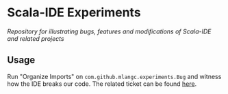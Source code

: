 # Scala-IDE Experiments
*Repository for illustrating bugs, features and modifications of Scala-IDE and related projects*

## Usage
Run "Organize Imports" on `com.github.mlangc.experiments.Bug` and witness how the IDE breaks our code.
The related ticket can be found [here](https://github.com/scala-ide/scala-refactoring/issues/73).